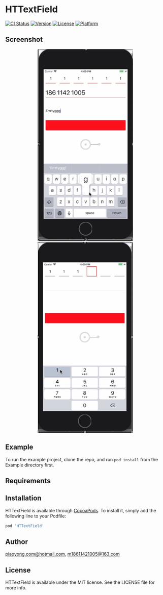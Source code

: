 # HTTextField

[![CI Status](https://img.shields.io/travis/piaoyong.com@hotmail.com/HTTextField.svg?style=flat)](https://travis-ci.org/piaoyong.com@hotmail.com/HTTextField)
[![Version](https://img.shields.io/cocoapods/v/HTTextField.svg?style=flat)](https://cocoapods.org/pods/HTTextField)
[![License](https://img.shields.io/cocoapods/l/HTTextField.svg?style=flat)](https://cocoapods.org/pods/HTTextField)
[![Platform](https://img.shields.io/cocoapods/p/HTTextField.svg?style=flat)](https://cocoapods.org/pods/HTTextField)

## Screenshot
<div align="center">
<img src="https://github.com/Parkyong/HTTextField/blob/master/input.jpg" width="300px" height="auto">
<img src="https://github.com/Parkyong/HTTextField/blob/master/code.jpg" width="300px" height="auto">
</div>


## Example


To run the example project, clone the repo, and run `pod install` from the Example directory first.

## Requirements

## Installation

HTTextField is available through [CocoaPods](https://cocoapods.org). To install
it, simply add the following line to your Podfile:

```ruby
pod 'HTTextField'
```

## Author

piaoyong.com@hotmail.com, m18611421005@163.com

## License

HTTextField is available under the MIT license. See the LICENSE file for more info.
